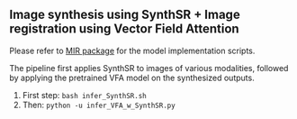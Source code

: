 ## Image synthesis using SynthSR + Image registration using Vector Field Attention

Please refer to [MIR package](https://github.com/junyuchen245/MIR) for the model implementation scripts.

The pipeline first applies SynthSR to images of various modalities, followed by applying the pretrained VFA model on the synthesized outputs.

1. First step:
`bash infer_SynthSR.sh`
2. Then:
`python -u infer_VFA_w_SynthSR.py`
